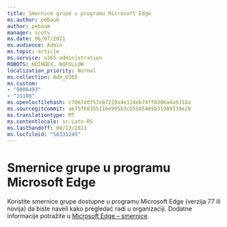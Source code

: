 ```yaml
---
title: Smernice grupe u programu Microsoft Edge
ms.author: pebaum
author: pebaum
manager: scotv
ms.date: 06/07/2021
ms.audience: Admin
ms.topic: article
ms.service: o365-administration
ROBOTS: NOINDEX, NOFOLLOW
localization_priority: Normal
ms.collection: Adm_O365
ms.custom:
- "9006493"
- "11108"
ms.openlocfilehash: c7067ddf57eb7229a4e114eb74ff8306a4a9318a
ms.sourcegitcommit: ab75f66355116e995b3cb5505465b31989339e28
ms.translationtype: MT
ms.contentlocale: sr-Latn-RS
ms.lasthandoff: 08/13/2021
ms.locfileid: "58331249"
---
```

# <a name="group-policies-in-microsoft-edge"></a>Smernice grupe u programu Microsoft Edge

Koristite smernice grupe dostupne u programu Microsoft Edge (verzija 77 ili novija) da biste naveli kako pregledač radi u organizaciji. Dodatne informacije potražite u [Microsoft Edge – smernice](https://docs.microsoft.com/deployedge/microsoft-edge-policies#available-policies).